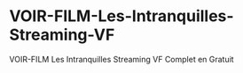 # VOIR-FILM-Les-Intranquilles-Streaming-VF
VOIR-FILM Les Intranquilles Streaming VF Complet en Gratuit
